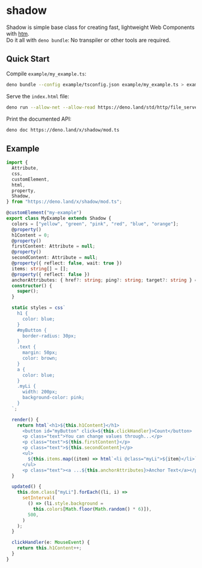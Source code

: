 # shadow

Shadow is simple base class for creating fast, lightweight Web Components with
[htm](https://github.com/developit/htm).\
Do it all with `deno bundle`: No transpiler or other tools are required.

## Quick Start

Compile `example/my_example.ts`:

```bash
deno bundle --config example/tsconfig.json example/my_example.ts > example/my_example.js
```

Serve the `index.html` file:

```bash
deno run --allow-net --allow-read https://deno.land/std/http/file_server.ts example/
```

Print the documented API:

```bash
deno doc https://deno.land/x/shadow/mod.ts
```

## Example

```typescript
import {
  Attribute,
  css,
  customElement,
  html,
  property,
  Shadow,
} from "https://deno.land/x/shadow/mod.ts";

@customElement("my-example")
export class MyExample extends Shadow {
  colors = ["yellow", "green", "pink", "red", "blue", "orange"];
  @property()
  h1Content = 0;
  @property()
  firstContent: Attribute = null;
  @property()
  secondContent: Attribute = null;
  @property({ reflect: false, wait: true })
  items: string[] = [];
  @property({ reflect: false })
  anchorAttributes: { href?: string; ping?: string; target?: string } = {};
  constructor() {
    super();
  }

  static styles = css`
    h1 {
      color: blue;
    }
    #myButton {
      border-radius: 30px;
    }
    .text {
      margin: 50px;
      color: brown;
    }
    a {
      color: blue;
    }
    .myLi {
      width: 200px;
      background-color: pink;
    }
  `;

  render() {
    return html`<h1>${this.h1Content}</h1>
      <button id="myButton" click=${this.clickHandler}>Count</button>
      <p class="text">You can change values through...</p>
      <p class="text">${this.firstContent}</p>
      <p class="text">${this.secondContent}</p>
      <ul>
        ${this.items.map((item) => html`<li @class="myLi">${item}</li>`)}
      </ul>
      <p class="text"><a ...${this.anchorAttributes}>Anchor Text</a></p>`;
  }

  updated() {
    this.dom.class["myLi"].forEach((li, i) =>
      setInterval(
        () => (li.style.background =
          this.colors[Math.floor(Math.random() * 6)]),
        500,
      )
    );
  }

  clickHandler(e: MouseEvent) {
    return this.h1Content++;
  }
}
```
